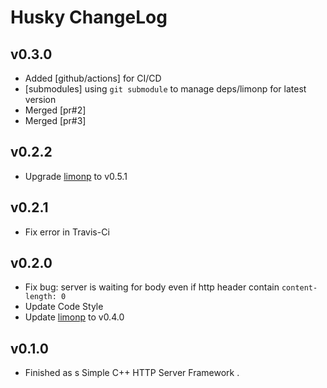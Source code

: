 # Husky ChangeLog

## v0.3.0

+ Added [github/actions] for CI/CD
+ [submodules] using `git submodule` to manage deps/limonp for latest version
+ Merged [pr#2]
+ Merged [pr#3]

## v0.2.2

+ Upgrade [limonp] to v0.5.1 

## v0.2.1

+ Fix error in Travis-Ci

## v0.2.0

+ Fix bug: server is waiting for body even if http header contain `content-length: 0` 
+ Update Code Style
+ Update [limonp] to v0.4.0

## v0.1.0

+ Finished as s Simple C++ HTTP Server Framework .

[limonp]:https://github.com/yanyiwu/limonp
